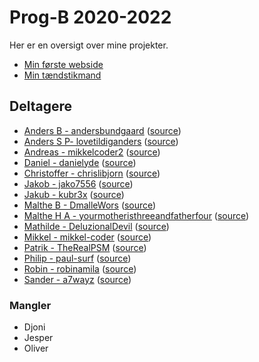 # Prog-B 2020-2022

Her er en oversigt over mine projekter.

- [Min første webside](kageside/)
- [Min tændstikmand](stickman/)


## Deltagere

- [Anders B - andersbundgaard](https://andersbundgaard.github.io/) ([source](https://github.com/andersbundgaard/andersbundgaard.github.io))
- [Anders S P- lovetildiganders](https://lovetildiganders.github.io/) ([source](https://github.com/lovetildiganders/lovetildiganders.github.io))
- [Andreas - mikkelcoder2](https://mikkelcoder2.github.io/) ([source](https://github.com/mikkelcoder2/mikkelcoder2.github.io))
- [Daniel - danielyde](https://danielyde.github.io/) ([source](https://github.com/danielyde/danielyde.github.io))
- [Christoffer - chrislibjorn](https://chrislibjorn.github.io/) ([source](https://github.com/chrislibjorn/chrislibjorn.github.io))
- [Jakob - jako7556](https://jako7556.github.io/) ([source](https://github.com/jako7556/jako7556.github.io))
- [Jakub - kubr3x](https://kubr3x.github.io/) ([source](https://github.com/kubr3x/kubr3x.github.io))
- [Malthe B - DmalleWors](https://DmalleWors.github.io/) ([source](https://github.com/DmalleWors/DmalleWors.github.io))
- [Malthe H A - yourmotheristhreeandfatherfour](https://yourmotheristhreeandfatherfour.github.io/) ([source](https://github.com/yourmotheristhreeandfatherfour/yourmotheristhreeandfatherfour.github.io))
- [Mathilde - DeluzionalDevil](https://DeluzionalDevil.github.io/) ([source](https://github.com/DeluzionalDevil/DeluzionalDevil.github.io))
- [Mikkel - mikkel-coder](https://mikkel-coder.github.io/) ([source](https://github.com/mikkel-coder/mikkel-coder.github.io))
- [Patrik - TheRealPSM](https://TheRealPSM.github.io/) ([source](https://github.com/TheRealPSM/TheRealPSM.github.io))
- [Philip - paul-surf](https://paul-surf.github.io/) ([source](https://github.com/paul-surf/paul-surf.github.io))
- [Robin - robinamila](https://robinamila.github.io/) ([source](https://github.com/robinamila/robinamila.github.io))
- [Sander - a7wayz](https://a7wayz.github.io/) ([source](https://github.com/a7wayz/a7wayz.github.io))

### Mangler

<!-- - [Navn - user](https://user.github.io/) ([source](https://github.com/user/user.github.io)) -->

- Djoni
- Jesper
- Oliver

